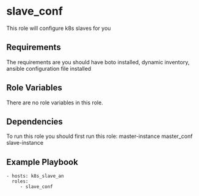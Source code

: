 slave_conf
=========

This role will configure k8s slaves for you

Requirements
------------

The requirements are you should have boto installed, dynamic inventory, ansible configuration file installed

Role Variables
--------------

There are no role variables in this role.

Dependencies
------------

To run this role you should first run this role:
master-instance
master_conf
slave-instance

Example Playbook
----------------

    - hosts: k8s_slave_an
      roles:
         - slave_conf

